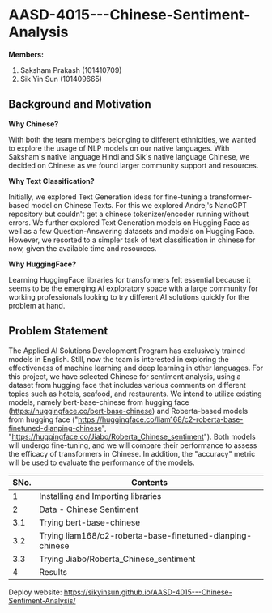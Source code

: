# AASD-4015---Chinese-Sentiment-Analysis

<b>Members:</b> 
1. Saksham Prakash (101410709) 
2. Sik Yin Sun (101409665)

## Background and Motivation
<b> Why Chinese? </b>

With both the team members belonging to different ethnicities, we wanted to explore the usage of NLP models on our native languages. With Saksham's native language Hindi and Sik's native language Chinese, we decided on Chinese as we found larger community support and resources.

<b> Why Text Classification?</b>

Initially, we explored Text Generation ideas for fine-tuning a transformer-based model on Chinese Texts. For this we explored Andrej's NanoGPT repository but couldn't get a chinese tokenizer/encoder running without errors. We further explored Text Generation models on Hugging Face as well as a few Question-Answering datasets and models on Hugging Face. However, we resorted to a simpler task of text classification in chinese for now, given the available time and resources.

<b> Why HuggingFace? </b>

Learning HuggingFace libraries for transformers felt essential because it seems to be the emerging AI exploratory space with a large community for working professionals looking to try different AI solutions quickly for the problem at hand.

## Problem Statement

The Applied AI Solutions Development Program has exclusively trained models in English. Still, now the team is interested in exploring the effectiveness of machine learning and deep learning in other languages. For this project, we have selected Chinese for sentiment analysis, using a dataset from hugging face that includes various comments on different topics such as hotels, seafood, and restaurants. We intend to utilize existing models, namely bert-base-chinese from hugging face (https://huggingface.co/bert-base-chinese) and Roberta-based models from hugging face ("https://huggingface.co/liam168/c2-roberta-base-finetuned-dianping-chinese", "https://huggingface.co/Jiabo/Roberta_Chinese_sentiment"). Both models will undergo fine-tuning, and we will compare their performance to assess the efficacy of transformers in Chinese. In addition, the "accuracy" metric will be used to evaluate the performance of the models.

| SNo. | Contents |
| -------- | -------- |
| 1 | Installing and Importing libraries |
| 2 | Data - Chinese Sentiment |
| 3.1 | Trying bert-base-chinese |
| 3.2 | Trying liam168/c2-roberta-base-finetuned-dianping-chinese |
| 3.3 | Trying Jiabo/Roberta_Chinese_sentiment |
| 4 | Results |

Deploy website: https://sikyinsun.github.io/AASD-4015---Chinese-Sentiment-Analysis/